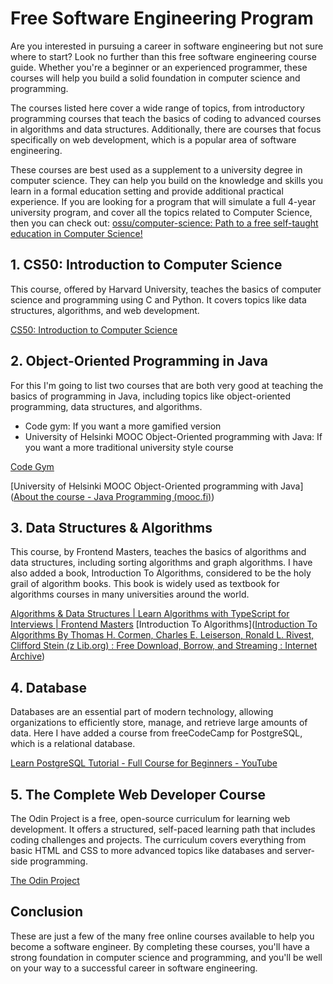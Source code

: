 

# Free Software Engineering Program

Are you interested in pursuing a career in software engineering but not sure where to start? Look no further than this free software engineering course guide. Whether you're a beginner or an experienced programmer, these courses will help you build a solid foundation in computer science and programming.

The courses listed here cover a wide range of topics, from introductory programming courses that teach the basics of coding to advanced courses in algorithms and data structures. Additionally, there are courses that focus specifically on web development, which is a popular area of software engineering.

These courses are best used as a supplement to a university degree in computer science. They can help you build on the knowledge and skills you learn in a formal education setting and provide additional practical experience. If you are looking for a program that will simulate a full 4-year university program, and cover all the topics related to Computer Science, then you can check out:
[ossu/computer-science: Path to a free self-taught education in Computer Science!](https://github.com/ossu/computer-science)

## 1. CS50: Introduction to Computer Science

This course, offered by Harvard University, teaches the basics of computer science and programming using C and Python. It covers topics like data structures, algorithms, and web development.

[CS50: Introduction to Computer Science](https://online-learning.harvard.edu/course/cs50-introduction-computer-science)

## 2. Object-Oriented Programming in Java

For this I'm going to list two courses that are both very good at teaching the basics of programming in Java, including topics like object-oriented programming, data structures, and algorithms. 
- Code gym: If you want a more gamified version
- University of Helsinki MOOC Object-Oriented programming with Java: If you want a more traditional university style course

[Code Gym](https://codegym.cc/)

[University of Helsinki MOOC Object-Oriented programming with Java]([About the course - Java Programming (mooc.fi)](https://java-programming.mooc.fi/))

## 3. Data Structures & Algorithms

This course, by Frontend Masters, teaches the basics of algorithms and data structures, including sorting algorithms and graph algorithms. I have also added a book, Introduction To Algorithms, considered to be the holy grail of algorithm books. This book is widely used as textbook for algorithms courses in many universities around the world.

[Algorithms & Data Structures | Learn Algorithms with TypeScript for Interviews | Frontend Masters](https://frontendmasters.com/courses/algorithms/)
[Introduction To Algorithms]([Introduction To Algorithms By Thomas H. Cormen, Charles E. Leiserson, Ronald L. Rivest, Clifford Stein (z Lib.org) : Free Download, Borrow, and Streaming : Internet Archive](https://archive.org/details/introduction-to-algorithms-by-thomas-h.-cormen-charles-e.-leiserson-ronald.pdf))

## 4. Database

Databases are an essential part of modern technology, allowing organizations to efficiently store, manage, and retrieve large amounts of data. Here I have added a course from freeCodeCamp for PostgreSQL, which is a relational database.

[Learn PostgreSQL Tutorial - Full Course for Beginners - YouTube](https://www.youtube.com/watch?v=qw--VYLpxG4)

## 5. The Complete Web Developer Course

The Odin Project is a free, open-source curriculum for learning web development. It offers a structured, self-paced learning path that includes coding challenges and projects. The curriculum covers everything from basic HTML and CSS to more advanced topics like databases and server-side programming.

[The Odin Project](https://www.theodinproject.com/)

## Conclusion

These are just a few of the many free online courses available to help you become a software engineer. By completing these courses, you'll have a strong foundation in computer science and programming, and you'll be well on your way to a successful career in software engineering.
